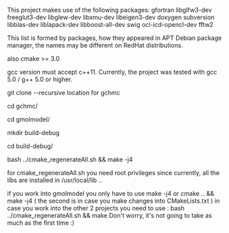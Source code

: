 This project makes use of the following packages:
gfortran
libglfw3-dev
freeglut3-dev
libglew-dev
libxmu-dev
libeigen3-dev
doxygen
subversion
libblas-dev liblapack-dev
libboost-all-dev
swig
ocl-icd-opencl-dev
fftw2

This list is formed by packages, how they appeared in APT Debian package manager, the names may be different on RedHat distributions. 

also cmake >= 3.0

gcc version must accept c++11. Currently, the project was tested with gcc 5.0 / g++ 5.0 or higher.

git clone --recursive location for gchmc

cd gchmc/

cd gmolmodel/

mkdir build-debug

cd build-debug/

bash ../cmake_regenerateAll.sh && make -j4

for cmake_regenerateAll.sh you need root privileges since currently, all the libs are installed in /usr/local/lib ..

if you work into gmolmodel you only have to use make -j4 or cmake .. && make -j4 ( the second is in case you make changes into CMakeLists.txt )
in case you work into the other 2 projects you need to use : bash ../cmake_regenerateAll.sh  && make
Don't worry, it's not going to take as much as the first time :)

